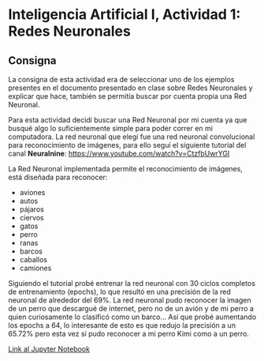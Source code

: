 # Inteligencia Artificial I, Actividad 1: Redes Neuronales
## Consigna
La consigna de esta actividad era de seleccionar uno de los ejemplos presentes en el documento presentado en clase sobre Redes Neuronales y explicar que hace, también se permitía buscar por cuenta propia una Red Neuronal.

Para esta actividad decidí buscar una Red Neuronal por mi cuenta ya que busqué algo lo suficientemente simple para poder correr en mi computadora. La red neuronal que elegí fue una red neuronal convolucional para reconocimiento de imágenes, para ello seguí el siguiente tutorial del canal **Neuralnine**:
https://www.youtube.com/watch?v=CtzfbUwrYGI

La Red Neuronal implementada permite el reconocimiento de imágenes, está diseñada para reconocer:
- aviones
- autos
- pájaros
- ciervos
- gatos
- perro
- ranas
- barcos
- caballos
- camiones

Siguiendo el tutorial probé entrenar la red neuronal con 30 ciclos completos de entrenamiento (epochs), lo que resultó en una precisión de la red neuronal de alrededor del 69%. La red neuronal pudo reconocer la imagen de un perro que descargué de internet, pero no de un avión y de mi perro a quien curiosamente lo clasificó como un barco...
Así que probé aumentando los epochs a 64, lo interesante de esto es que redujo la precisión a un 65.72% pero esta vez sí pudo reconocer a mi perro Kimi como a un perro.

[Link al Jupyter Notebook](https://github.com/fedemaximovicz/tarea_redes_neuronales/blob/master/Main.ipynb)
